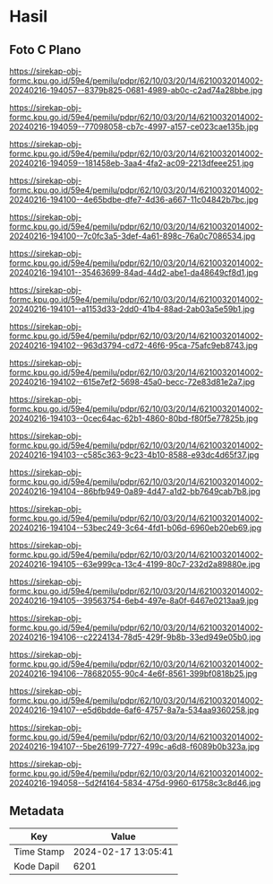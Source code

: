 # Hasil

## Foto C Plano

https://sirekap-obj-formc.kpu.go.id/59e4/pemilu/pdpr/62/10/03/20/14/6210032014002-20240216-194057--8379b825-0681-4989-ab0c-c2ad74a28bbe.jpg

https://sirekap-obj-formc.kpu.go.id/59e4/pemilu/pdpr/62/10/03/20/14/6210032014002-20240216-194059--77098058-cb7c-4997-a157-ce023cae135b.jpg

https://sirekap-obj-formc.kpu.go.id/59e4/pemilu/pdpr/62/10/03/20/14/6210032014002-20240216-194059--181458eb-3aa4-4fa2-ac09-2213dfeee251.jpg

https://sirekap-obj-formc.kpu.go.id/59e4/pemilu/pdpr/62/10/03/20/14/6210032014002-20240216-194100--4e65bdbe-dfe7-4d36-a667-11c04842b7bc.jpg

https://sirekap-obj-formc.kpu.go.id/59e4/pemilu/pdpr/62/10/03/20/14/6210032014002-20240216-194100--7c0fc3a5-3def-4a61-898c-76a0c7086534.jpg

https://sirekap-obj-formc.kpu.go.id/59e4/pemilu/pdpr/62/10/03/20/14/6210032014002-20240216-194101--35463699-84ad-44d2-abe1-da48649cf8d1.jpg

https://sirekap-obj-formc.kpu.go.id/59e4/pemilu/pdpr/62/10/03/20/14/6210032014002-20240216-194101--a1153d33-2dd0-41b4-88ad-2ab03a5e59b1.jpg

https://sirekap-obj-formc.kpu.go.id/59e4/pemilu/pdpr/62/10/03/20/14/6210032014002-20240216-194102--963d3794-cd72-46f6-95ca-75afc9eb8743.jpg

https://sirekap-obj-formc.kpu.go.id/59e4/pemilu/pdpr/62/10/03/20/14/6210032014002-20240216-194102--615e7ef2-5698-45a0-becc-72e83d81e2a7.jpg

https://sirekap-obj-formc.kpu.go.id/59e4/pemilu/pdpr/62/10/03/20/14/6210032014002-20240216-194103--0cec64ac-62b1-4860-80bd-f80f5e77825b.jpg

https://sirekap-obj-formc.kpu.go.id/59e4/pemilu/pdpr/62/10/03/20/14/6210032014002-20240216-194103--c585c363-9c23-4b10-8588-e93dc4d65f37.jpg

https://sirekap-obj-formc.kpu.go.id/59e4/pemilu/pdpr/62/10/03/20/14/6210032014002-20240216-194104--86bfb949-0a89-4d47-a1d2-bb7649cab7b8.jpg

https://sirekap-obj-formc.kpu.go.id/59e4/pemilu/pdpr/62/10/03/20/14/6210032014002-20240216-194104--53bec249-3c64-4fd1-b06d-6960eb20eb69.jpg

https://sirekap-obj-formc.kpu.go.id/59e4/pemilu/pdpr/62/10/03/20/14/6210032014002-20240216-194105--63e999ca-13c4-4199-80c7-232d2a89880e.jpg

https://sirekap-obj-formc.kpu.go.id/59e4/pemilu/pdpr/62/10/03/20/14/6210032014002-20240216-194105--39563754-6eb4-497e-8a0f-6467e0213aa9.jpg

https://sirekap-obj-formc.kpu.go.id/59e4/pemilu/pdpr/62/10/03/20/14/6210032014002-20240216-194106--c2224134-78d5-429f-9b8b-33ed949e05b0.jpg

https://sirekap-obj-formc.kpu.go.id/59e4/pemilu/pdpr/62/10/03/20/14/6210032014002-20240216-194106--78682055-90c4-4e6f-8561-399bf0818b25.jpg

https://sirekap-obj-formc.kpu.go.id/59e4/pemilu/pdpr/62/10/03/20/14/6210032014002-20240216-194107--e5d6bdde-6af6-4757-8a7a-534aa9360258.jpg

https://sirekap-obj-formc.kpu.go.id/59e4/pemilu/pdpr/62/10/03/20/14/6210032014002-20240216-194107--5be26199-7727-499c-a6d8-f6089b0b323a.jpg

https://sirekap-obj-formc.kpu.go.id/59e4/pemilu/pdpr/62/10/03/20/14/6210032014002-20240216-194058--5d2f4164-5834-475d-9960-61758c3c8d46.jpg


## Metadata

| Key        | Value               |
| ---------- | ------------------- |
| Time Stamp | 2024-02-17 13:05:41 |
| Kode Dapil | 6201                |



